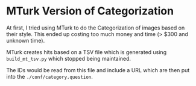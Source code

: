 # MTurk Version of Categorization

At first, I tried using MTurk to do the Categorization of images based on their style. This ended up costing too much money and time (> $300 and unknown time).

MTurk creates hits based on a TSV file which is generated using `build_mt_tsv.py` which stopped being maintained.

The IDs would be read from this file and include a URL which are then put into the `./conf/category.question`.
